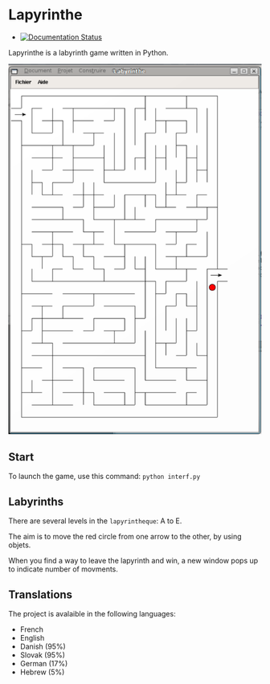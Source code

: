 Lapyrinthe
==========

* [![Documentation Status](https://readthedocs.org/projects/lapyrinthe/badge/?version=latest)](https://readthedocs.org/projects/lapyrinthe/?badge=latest)


Lapyrinthe is a labyrinth game written in Python.

![Screenshot](https://raw.githubusercontent.com/Linkid/lapyrinthe/master/images/lapyrinthe_screen1.png)


Start
-----

To launch the game, use this command:
`python interf.py`


Labyrinths
----------

There are several levels in the `lapyrintheque`: A to E.

The aim is to move the red circle from one arrow to the other, by using objets.

When you find a way to leave the lapyrinth and win, a new window pops up to indicate number of movments.


Translations
------------

The project is avalaible in the following languages:

* French
* English
* Danish (95%)
* Slovak (95%)
* German (17%)
* Hebrew (5%)
